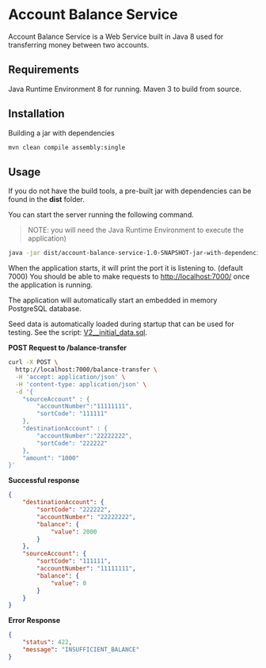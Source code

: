 
# Account Balance Service

Account Balance Service is a Web Service built in Java 8 used for transferring money between two accounts.

## Requirements
Java Runtime Environment 8 for running.
Maven 3 to build from source.

## Installation

Building a jar with dependencies
```bash
mvn clean compile assembly:single
```

## Usage
If you do not have the build tools, a pre-built jar with dependencies can be found in the **dist** folder.

You can start the server running the following command. 
> NOTE: you will need the Java Runtime Environment to execute the application)

```bash
java -jar dist/account-balance-service-1.0-SNAPSHOT-jar-with-dependencies.jar
```

When the application starts, it will print the port it is listening to. (default 7000)
You should be able to make requests to [http://localhost:7000/](http://localhost:7000/) once the application is running.

The application will automatically start an embedded in memory PostgreSQL database.

Seed data is automatically loaded during startup that can be used for testing. See the script: [V2__initial_data.sql](https://github.com/cesarzapata1212/account-balance-service/blob/master/src/main/resources/database/V2__initial_data.sql). 


**POST Request to /balance-transfer**

```bash
curl -X POST \
  http://localhost:7000/balance-transfer \
  -H 'accept: application/json' \
  -H 'content-type: application/json' \
  -d '{
	"sourceAccount" : {
		"accountNumber":"11111111",
		"sortCode": "111111"
	},
	"destinationAccount" : {
		"accountNumber":"22222222",
		"sortCode": "222222"
	},
	"amount": "1000"
}'
```

**Successful response**

```json
{
    "destinationAccount": {
        "sortCode": "222222",
        "accountNumber": "22222222",
        "balance": {
            "value": 2000
        }
    },
    "sourceAccount": {
        "sortCode": "111111",
        "accountNumber": "11111111",
        "balance": {
            "value": 0
        }
    }
}
```

**Error Response**
```json
{
    "status": 422,
    "message": "INSUFFICIENT_BALANCE"
}
```